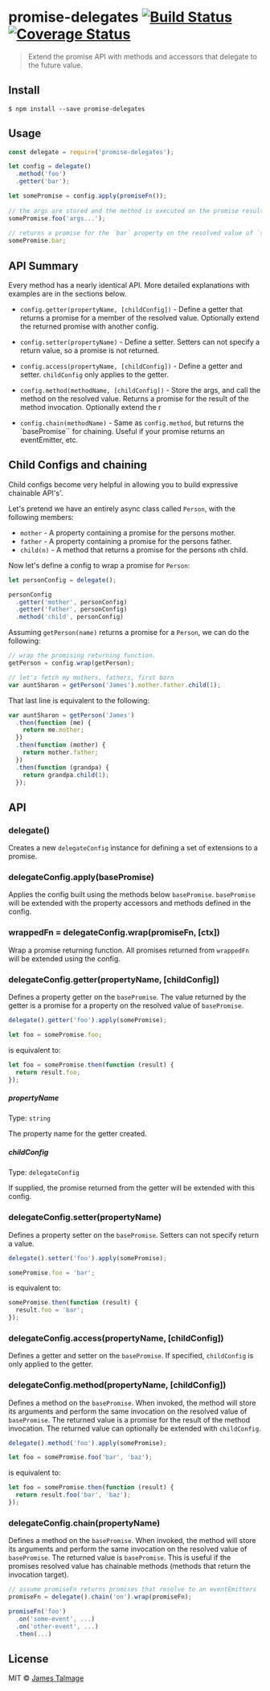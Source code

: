# promise-delegates [![Build Status](https://travis-ci.org/jamestalmage/promise-delegates.svg?branch=master)](https://travis-ci.org/jamestalmage/promise-delegates) [![Coverage Status](https://coveralls.io/repos/jamestalmage/promise-delegates/badge.svg?branch=master&service=github)](https://coveralls.io/github/jamestalmage/promise-delegates?branch=master)

> Extend the promise API with methods and accessors that delegate to the future value.


## Install

```
$ npm install --save promise-delegates
```


## Usage

```js
const delegate = require('promise-delegates');

let config = delegate()
  .method('foo')
  .getter('bar');

let somePromise = config.apply(promiseFn());
    
// the args are stored and the method is executed on the promise result.    
somePromise.foo('args...'); 
 
// returns a promise for the `bar` property on the resolved value of `somePromise`. 
somePromise.bar;   
```

## API Summary

Every method has a nearly identical API. More detailed explanations with examples are in the sections below.

- `config.getter(propertyName, [childConfig])` - Define a getter that returns a promise for a member of the resolved value. Optionally extend the returned promise with another config.

- `config.setter(propertyName)` - Define a setter. Setters can not specify a return value, so a promise is not returned.

- `config.access(propertyName, [childConfig])` - Define a getter and setter. `childConfig` only applies to the getter.
  
- `config.method(methodName, [childConfig])` - Store the args, and call the method on the resolved value. Returns a promise for the result of the method invocation. Optionally extend the r

- `config.chain(methodName)` - Same as `config.method`, but returns the `basePromise`` for chaining. Useful if your promise returns an eventEmitter, etc.


## Child Configs and chaining

Child configs become very helpful in allowing you to build expressive chainable API's'.

Let's pretend we have an entirely async class called `Person`, with the following members: 
 
 - `mother` - A property containing a promise for the persons mother.
 - `father` - A property containing a promise for the persons father.
 - `child(n)` - A method that returns a promise for the persons `n`th child.

Now let's define a config to wrap a promise for `Person`:

  ```js
  let personConfig = delegate();

  personConfig
    .getter('mother', personConfig)
    .getter('father', personConfig)
    .method('child', personConfig)
  ```

Assuming `getPerson(name)` returns a promise for a `Person`, we can do the following:

  ```js
  // wrap the promising returning function.
  getPerson = config.wrap(getPerson);
  
  // let's fetch my mothers, fathers, first born
  var auntSharon = getPerson('James').mother.father.child(1);
  ```
That last line is equivalent to the following:

  ```js
  var auntSharon = getPerson('James')
    .then(function (me) {
      return me.mother;
    })
    .then(function (mother) {
      return mother.father;
    })
    .then(function (grandpa) {
      return grandpa.child(1);
    });  
  ```

## API

### delegate()

Creates a new `delegateConfig` instance for defining a set of extensions to a promise. 

### delegateConfig.apply(basePromise)

Applies the config built using the methods below `basePromise`. `basePromise` will be extended with the property accessors and methods defined in the config.

### wrappedFn = delegateConfig.wrap(promiseFn, [ctx])

Wrap a promise returning function. All promises returned from `wrappedFn` will be extended using the config.

### delegateConfig.getter(propertyName, [childConfig])

Defines a property getter on the `basePromise`. The value returned by the getter is a promise for a property on the resolved value of `basePromise`.

  ```js
  delegate().getter('foo').apply(somePromise);

  let foo = somePromise.foo; 
  ```

is equivalent to:

  ```js
  let foo = somePromise.then(function (result) {
    return result.foo;
  });
  ```

##### propertyName

Type: `string`  

The property name for the getter created.

##### childConfig

Type: `delegateConfig`  

If supplied, the promise returned from the getter will be extended with this config.

### delegateConfig.setter(propertyName)

Defines a property setter on the `basePromise`. Setters can not specify return a value. 

  ```js
  delegate().setter('foo').apply(somePromise);

  somePromise.foo = 'bar'; 
  ```

is equivalent to:

  ```js
  somePromise.then(function (result) {
    result.foo = 'bar';
  });
  ```

### delegateConfig.access(propertyName, [childConfig])

Defines a getter and setter on the `basePromise`. If specified, `childConfig` is only applied to the getter.

### delegateConfig.method(propertyName, [childConfig])

Defines a method on the `basePromise`. When invoked, the method will store its arguments and perform the same invocation on the resolved value of `basePromise`. The returned value is a promise for the result of the method invocation. The returned value can optionally be extended with `childConfig`.

  ```js
  delegate().method('foo').apply(somePromise);

  let foo = somePromise.foo('bar', 'baz'); 
  ```

is equivalent to:

  ```js
  let foo = somePromise.then(function (result) {
    return result.foo('bar', 'baz');
  });
  ```

### delegateConfig.chain(propertyName)

Defines a method on the `basePromise`. When invoked, the method will store its arguments and perform the same invocation on the resolved value of `basePromise`. The returned value is `basePromise`. This is useful if the promises resolved value has chainable methods (methods that return the invocation target).

  ```js
  // assume promiseFn returns promises that resolve to an eventEmitters
  promiseFn = delegate().chain('on').wrap(promiseFn);

  promiseFn('foo')
    .on('some-event', ...)
    .on('other-event', ...)
    .then(...) 
  ```

## License

MIT © [James Talmage](http://github.com/jamestalmage)
